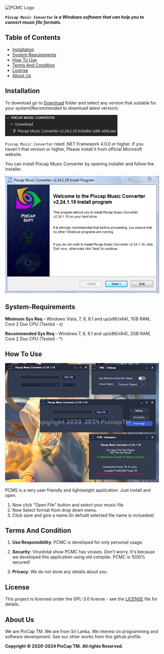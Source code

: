 
![PCMC Logo](./img/PCMCLogo.png)

**_`Pixcap Music Converter` is a Windows software that can help you to convert music file formats._**

## Table of Contents

- [Installation](#installation)
- [System Requirements](#System-Requirements)
- [How To Use](#how-to-use)
- [Terms And Condition](#terms-and-condition)
- [License](#license)
- [About Us](#about-us)

## Installation

To download go to [Download](https://github.com/ranujasanmir/PixcapSoundConverter/tree/main/Download) folder and select any version that suitable for your system(Recommended to download latest version):

![Download PCMC](./img/install.PNG)

`Pixcap Music Converter` need .NET Framework 4.0.0 or higher. If you haven't that version or higher, Please install it from official Microsoft website.

You can install Pixcap Music Converter by opening installer and follow the installer.

![PCMC Installer](./img/installer.PNG)

## System-Requirements

**Minimum Sys Req -** Windows Vista, 7, 8, 8.1 and up(x86/x64), 1GB RAM, Core 2 Duo CPU (Texted - x)

**Recommended Sys Req -** Windows 7, 8, 8.1 and up(x86/x64), 2GB RAM, Core 2 Duo CPU (Tested - *)

## How To Use

![PCMC Screen](./img/PCMC2.png)

PCMS is a very user friendly and lightweight application. Just Install and open.

1) Now click "Open File" button and select your music file.
2) Now Select format from drop down menu.
3) Click save and give a name.(In defualt selected file name is inclueded)

## Terms And Condition

1. **Use Responsibility**: PCMC is developed for only personal usage.

2. **Security**: Virustotal show PCMC has viruses. Don't worry. It's because we developed this application using old compiler. PCMC is 1000% secured! 

3. **Privacy**: We do not store any details about you.

## License

This project is licensed under the GPL-3.0 license - see the [LICENSE](LICENSE) file for details.

## About Us

We are PixCap TM. We are from Sri Lanka. We interest on programming and software development. See our other works from this github profile.

**Copyright © 2020-2024 PixCap TM.**
**All rights Reserved.**


